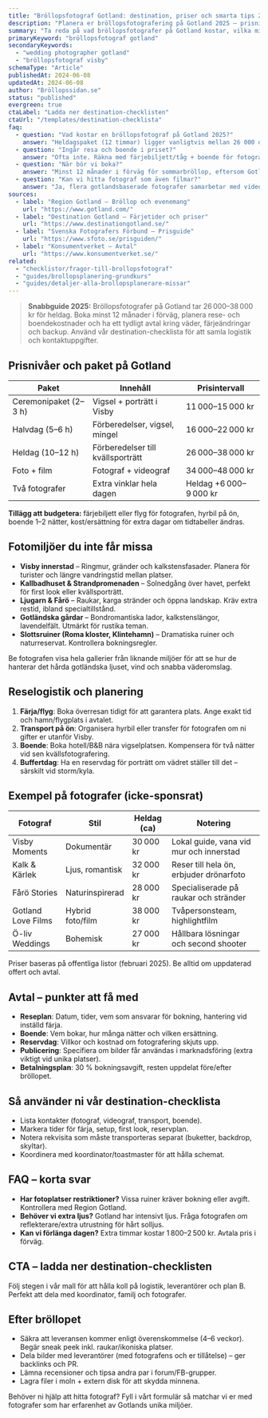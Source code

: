 ```yaml
---
title: "Bröllopsfotograf Gotland: destination, priser och smarta tips 2025"
description: "Planera er bröllopsfotografering på Gotland 2025 – prisnivåer, fotoplatser och resechecklista för Visby och landsbygden."
summary: "Ta reda på vad bröllopsfotografer på Gotland kostar, vilka miljöer som passar bäst och hur ni säkrar logistik, avtal och backup för ert ö-bröllop."
primaryKeyword: "bröllopsfotograf gotland"
secondaryKeywords:
  - "wedding photographer gotland"
  - "bröllopsfotograf visby"
schemaType: "Article"
publishedAt: 2024-06-08
updatedAt: 2024-06-08
author: "Bröllopssidan.se"
status: "published"
evergreen: true
ctaLabel: "Ladda ner destination-checklisten"
ctaUrl: "/templates/destination-checklista"
faq:
  - question: "Vad kostar en bröllopsfotograf på Gotland 2025?"
    answer: "Heldagspaket (12 timmar) ligger vanligtvis mellan 26 000 och 38 000 kr. Halvdag kostar 16 000–22 000 kr och kortare ceremonipaket från cirka 11 000 kr."
  - question: "Ingår resa och boende i priset?"
    answer: "Ofta inte. Räkna med färjebiljett/tåg + boende för fotografen och eventuell assistent. Dessa kostnader läggs som tillägg i offerten."
  - question: "När bör vi boka?"
    answer: "Minst 12 månader i förväg för sommarbröllop, eftersom Gotland har högsäsong juni–augusti. För vår/höst kan 6–9 månader räcka."
  - question: "Kan vi hitta fotograf som även filmar?"
    answer: "Ja, flera gotlandsbaserade fotografer samarbetar med videografer. Kombopaket kostar ofta 8 000–12 000 kr extra."
sources:
  - label: "Region Gotland – Bröllop och evenemang"
    url: "https://www.gotland.com/"
  - label: "Destination Gotland – Färjetider och priser"
    url: "https://www.destinationgotland.se/"
  - label: "Svenska Fotografers Förbund – Prisguide"
    url: "https://www.sfoto.se/prisguiden/"
  - label: "Konsumentverket – Avtal"
    url: "https://www.konsumentverket.se/"
related:
  - "checklistor/fragor-till-brollopsfotograf"
  - "guides/brollopsplanering-grundkurs"
  - "guides/detaljer-alla-brollopsplanerare-missar"
---
```


> **Snabbguide 2025:** Bröllopsfotografer på Gotland tar 26 000–38 000 kr för heldag. Boka minst 12 månader i förväg, planera rese- och boendekostnader och ha ett tydligt avtal kring väder, färjeändringar och backup. Använd vår destination-checklista för att samla logistik och kontaktuppgifter.

## Prisnivåer och paket på Gotland

| Paket                 | Innehåll                          | Prisintervall          |
| --------------------- | --------------------------------- | ---------------------- |
| Ceremonipaket (2–3 h) | Vigsel + porträtt i Visby         | 11 000–15 000 kr       |
| Halvdag (5–6 h)       | Förberedelser, vigsel, mingel     | 16 000–22 000 kr       |
| Heldag (10–12 h)      | Förberedelser till kvällsporträtt | 26 000–38 000 kr       |
| Foto + film           | Fotograf + videograf              | 34 000–48 000 kr       |
| Två fotografer        | Extra vinklar hela dagen          | Heldag +6 000–9 000 kr |

**Tillägg att budgetera:** färjebiljett eller flyg för fotografen, hyrbil på ön, boende 1–2 nätter, kost/ersättning för extra dagar om tidtabeller ändras.

## Fotomiljöer du inte får missa

- **Visby innerstad** – Ringmur, gränder och kalkstensfasader. Planera för turister och längre vandringstid mellan platser.
- **Kallbadhuset & Strandpromenaden** – Solnedgång över havet, perfekt för first look eller kvällsporträtt.
- **Ljugarn & Fårö** – Raukar, karga stränder och öppna landskap. Kräv extra restid, ibland specialtillstånd.
- **Gotländska gårdar** – Bondromantiska lador, kalkstenslängor, lavendelfält. Utmärkt för rustika teman.
- **Slottsruiner (Roma kloster, Klintehamn)** – Dramatiska ruiner och naturreservat. Kontrollera bokningsregler.

Be fotografen visa hela gallerier från liknande miljöer för att se hur de hanterar det hårda gotländska ljuset, vind och snabba väderomslag.

## Reselogistik och planering

1. **Färja/flyg**: Boka överresan tidigt för att garantera plats. Ange exakt tid och hamn/flygplats i avtalet.
2. **Transport på ön**: Organisera hyrbil eller transfer för fotografen om ni gifter er utanför Visby.
3. **Boende**: Boka hotell/B&B nära vigselplatsen. Kompensera för två nätter vid sen kvällsfotografering.
4. **Buffertdag**: Ha en reservdag för porträtt om vädret ställer till det – särskilt vid storm/kyla.

## Exempel på fotografer (icke-sponsrat)

| Fotograf           | Stil             | Heldag (ca) | Notering                                |
| ------------------ | ---------------- | ----------- | --------------------------------------- |
| Visby Moments      | Dokumentär       | 30 000 kr   | Lokal guide, vana vid mur och innerstad |
| Kalk & Kärlek      | Ljus, romantisk  | 32 000 kr   | Reser till hela ön, erbjuder drönarfoto |
| Fårö Stories       | Naturinspirerad  | 28 000 kr   | Specialiserade på raukar och stränder   |
| Gotland Love Films | Hybrid foto/film | 38 000 kr   | Tvåpersonsteam, highlightfilm           |
| Ö-liv Weddings     | Bohemisk         | 27 000 kr   | Hållbara lösningar och second shooter   |

Priser baseras på offentliga listor (februari 2025). Be alltid om uppdaterad offert och avtal.

## Avtal – punkter att få med

- **Reseplan**: Datum, tider, vem som ansvarar för bokning, hantering vid inställd färja.
- **Boende**: Vem bokar, hur många nätter och vilken ersättning.
- **Reservdag**: Villkor och kostnad om fotografering skjuts upp.
- **Publicering**: Specifiera om bilder får användas i marknadsföring (extra viktigt vid unika platser).
- **Betalningsplan**: 30 % bokningsavgift, resten uppdelat före/efter bröllopet.

## Så använder ni vår destination-checklista

- Lista kontakter (fotograf, videograf, transport, boende).
- Markera tider för färja, setup, first look, reservplan.
- Notera rekvisita som måste transporteras separat (buketter, backdrop, skyltar).
- Koordinera med koordinator/toastmaster för att hålla schemat.

## FAQ – korta svar

- **Har fotoplatser restriktioner?** Vissa ruiner kräver bokning eller avgift. Kontrollera med Region Gotland.
- **Behöver vi extra ljus?** Gotland har intensivt ljus. Fråga fotografen om reflekterare/extra utrustning för hårt solljus.
- **Kan vi förlänga dagen?** Extra timmar kostar 1 800–2 500 kr. Avtala pris i förväg.

## CTA – ladda ner destination-checklisten

Följ stegen i vår mall för att hålla koll på logistik, leverantörer och plan B. Perfekt att dela med koordinator, familj och fotografer.

## Efter bröllopet

- Säkra att leveransen kommer enligt överenskommelse (4–6 veckor). Begär sneak peek inkl. raukar/ikoniska platser.
- Dela bilder med leverantörer (med fotografens och er tillåtelse) – ger backlinks och PR.
- Lämna recensioner och tipsa andra par i forum/FB-grupper.
- Lagra filer i moln + extern disk för att skydda minnena.

Behöver ni hjälp att hitta fotograf? Fyll i vårt formulär så matchar vi er med fotografer som har erfarenhet av Gotlands unika miljöer.
